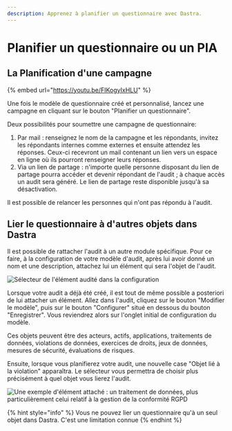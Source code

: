 ```yaml
---
description: Apprenez à planifier un questionnaire avec Dastra.
---
```


# Planifier un questionnaire ou un PIA

## La Planification d'une campagne

{% embed url="https://youtu.be/FIKogyIxHLU" %}

Une fois le modèle de questionnaire créé et personnalisé, lancez une campagne en cliquant sur le bouton "Planifier un questionnaire".&#x20;

Deux possibilités pour soumettre une campagne de questionnaire:&#x20;

1. Par mail : renseignez le nom de la campagne et les répondants, invitez les répondants internes comme externes et ensuite attendez les réponses. Ceux-ci recevront un mail contenant un lien vers un espace en ligne où ils pourront renseigner leurs réponses.
2. Via un lien de partage : n'importe quelle personne disposant du lien de partage pourra accéder et devenir répondant de l'audit ; à chaque accès un audit sera généré. Le lien de partage reste disponible jusqu'à sa désactivation.

Il est possible de relancer les personnes qui n'ont pas répondu à l'audit.&#x20;

## Lier le questionnaire à d'autres objets dans Dastra

Il est possible de rattacher l'audit à un autre module spécifique. Pour ce faire, à la configuration de votre modèle d'audit, après lui avoir donné un nom et une description, attachez lui un élément qui sera l'objet de l'audit.&#x20;

![Sélecteur de l'élément audité dans la configuration](<../../.gitbook/assets/Capture web\_6-5-2022\_111340\_app.dastra.eu.jpeg>)

Lorsque votre audit a déjà été créé, il est tout de même possible a posteriori de lui attacher un élément. Allez dans l'audit, cliquez sur le bouton "Modifier le modèle", puis sur le bouton "Configurer" situé en dessous du bouton "Enregistrer". Vous reviendrez alors sur l'onglet initial de configuration du modèle.

Ces objets peuvent être des acteurs, actifs, applications, traitements de données, violations de données, exercices de droits, jeux de données, mesures de sécurité, évaluations de risques.&#x20;

Ensuite, lorsque vous planifierez votre audit, une nouvelle case "Objet lié à la violation" apparaîtra. Le sélecteur vous permettra de choisir plus précisément à quel objet vous lierez l'audit.&#x20;

![Une exemple d'élément attaché : un traitement de données, plus particulièrement celui relatif à la gestion de la conformité RGPD](<../../.gitbook/assets/Capture web\_6-5-2022\_11277\_app.dastra.eu.jpeg>)



{% hint style="info" %}
Vous ne pouvez lier un questionnaire qu'à un seul objet dans Dastra. C'est une limitation connue
{% endhint %}
